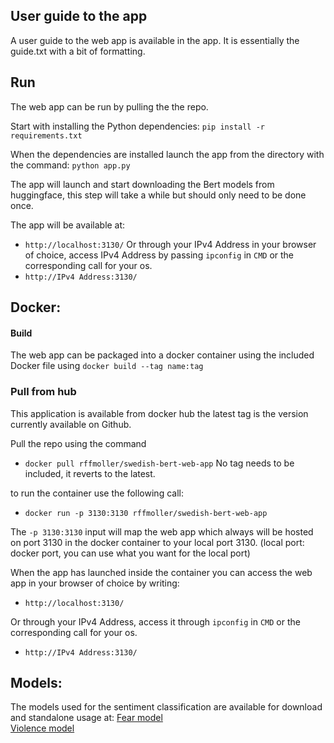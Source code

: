 ## User guide to the app
A user guide to the web app is available in the app. It is essentially the guide.txt with a bit of formatting. 

## Run 
The web app can be run by pulling the the repo. 

Start with installing the Python dependencies:
`pip install -r requirements.txt`

When the dependencies are installed launch the app from the directory with the command:
`python app.py`

The app will launch and start downloading the Bert models from huggingface, this step will take a while but should only need to be done once. 

The app will be available at: 
* `http://localhost:3130/`
Or through your  IPv4 Address in your browser of choice, access IPv4 Address by passing `ipconfig` in `CMD` or the corresponding call for your os. 
* `http://IPv4 Address:3130/`
  
## Docker: 
#### Build
The web app can be packaged into a docker container using the included Docker file using 
`docker build --tag name:tag` 

### Pull from hub
This application is available from docker hub the latest tag is the version currently available on Github. 

Pull the repo using the command 
* `docker pull rffmoller/swedish-bert-web-app`
No tag needs to be included, it reverts to the latest.

to run the container use the following call: 
* `docker run -p 3130:3130 rffmoller/swedish-bert-web-app`

The `-p 3130:3130` input will map the web app which always will be hosted on port 3130 in the docker container to your local port 3130. (local port: docker port, you can use what you want for the local port)

When the app has launched inside the container you can access the web app in your browser of choice by writing: 
* `http://localhost:3130/`

Or through your  IPv4 Address, access it through `ipconfig` in `CMD` or the corresponding call for your os. 
* `http://IPv4 Address:3130/`

## Models:
The models used for the sentiment classification are available for download and standalone usage at:
[Fear model](https://huggingface.co/fredrikmollerRF/Swedish-Sentiment-Fear)    
[Violence model](https://huggingface.co/fredrikmollerRF/Swedish-Sentiment-Violence)

